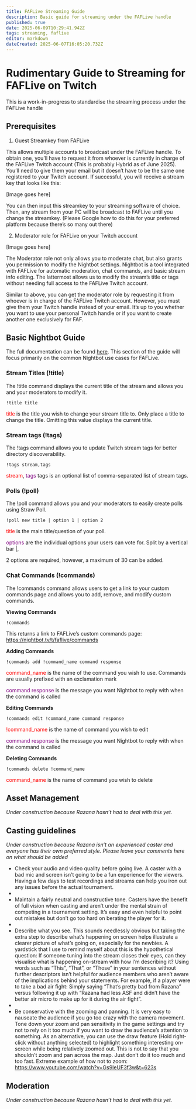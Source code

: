 ```yaml
---
title: FAFLive Streaming Guide
description: Basic guide for streaming under the FAFLive handle
published: true
date: 2025-06-09T10:29:41.942Z
tags: streaming, faflive
editor: markdown
dateCreated: 2025-06-07T16:05:20.732Z
---
```


# Rudimentary Guide to Streaming for FAFLive on Twitch

This is a work-in-progress to standardise the streaming process under the FAFLive handle


## Prerequisites

1.  Guest Streamkey from FAFLive

This allows multiple accounts to broadcast under the FAFLive handle. To obtain one, you’ll have to request it from whoever is currently in charge of the FAFLive Twitch account (This is probably Hybrid as of June 2025). You’ll need to give them your email but it doesn’t have to be the same one registered to your Twitch account. If successful, you will receive a stream key that looks like this: 

[Image goes here]

You can then input this streamkey to your streaming software of choice. Then, any stream from your PC will be broadcast to FAFLive until you change the streamkey. (Please Google how to do this for your preferred platform because there’s so many out there)


2. Moderator role for FAFLive on your Twitch account

[Image goes here]

The Moderator role not only allows you to moderate chat, but also grants you permission to modify the Nightbot settings. Nightbot is a tool integrated with FAFLive for automatic moderation, chat commands, and basic stream info editing. The lattermost allows us to modify the stream’s title or tags without needing full access to the FAFLive Twitch account. 

Similar to above, you can get the moderator role by requesting it from whoever is in charge of the FAFLive Twitch account. However, you must give them your Twitch handle instead of your email. It’s up to you whether you want to use your personal Twitch handle or if you want to create another one exclusively for FAF. 

## Basic Nightbot Guide
The full documentation can be found [here](https://docs.nightbot.tv/). This section of the guide will focus primarily on the common Nightbot use cases for FAFLive.

### Stream Titles (!title)

The !title command displays the current title of the stream and allows you and your moderators to modify it.

	!title title

<span style="color:red">title</span> is the title you wish to change your stream title to. Only place a title to change the title. Omitting this value displays the current title.



### Stream tags (!tags)

The !tags command allows you to update Twitch stream tags for better directory discoverability.

	!tags stream,tags
  
<span style="color:red">stream</span>, <span style="color:purple">tags</span> tags  is an optional list of comma-separated list of stream tags.

### Polls (!poll)

The !poll command allows you and your moderators to easily create polls using Straw Poll.

	!poll new title | option 1 | option 2

<span style="color:red">title</span> is the main title/question of your poll.

<span style="color:purple">options</span> are the individual options your users can vote for. Split by a vertical bar |, 

2 options are required, however, a maximum of 30 can be added.

### Chat Commands (!commands)

The !commands command allows users to get a link to your custom commands page and allows you to add, remove, and modify custom commands.

**Viewing Commands**

	!commands

This returns a link to FAFLive’s custom commands page: https://nightbot.tv/t/faflive/commands

**Adding Commands**

	!commands add !command_name command response

<span style="color:red">command_name</span> is the name of the command you wish to use. Commands are usually prefixed with an exclamation mark

<span style="color:purple">command response</span>  is the message you want Nightbot to reply with when the command is called


**Editing Commands**

	!commands edit !command_name command response


<span style="color:red">!command_name</span>	 is the name of command you wish to edit

<span style="color:purple">command response</span>  is the message you want Nightbot to reply with when the command is called


**Deleting Commands**

	!commands delete !command_name

<span style="color:red">command_name</span> is the name of command you wish to delete

## Asset Management
*Under construction because Razana hasn’t had to deal with this yet.*


## Casting guidelines
*Under construction because Razana isn’t an experienced caster and everyone has their own preferred style. Please leave your comments here on what should be added*

- Check your audio and video quality before going live. A caster with a bad mic and screen isn’t going to be a fun experience for the viewers. Having a few days to test recordings and streams can help you iron out any issues before the actual tournament.
- 
- Maintain a fairly neutral and constructive tone. Casters have the benefit of full vision when casting and aren’t under the mental strain of competing in a tournament setting. It’s easy and even helpful to point out mistakes but don’t go too hard on berating the player for it.
- 
- Describe what you see. This sounds needlessly obvious but taking the extra step to describe what’s happening on screen helps illustrate a clearer picture of what’s going on, especially for the newbies. A yardstick that I use to remind myself about this is the hypothetical question: If someone tuning into the stream closes their eyes, can they visualise what is happening on-stream with how I’m describing it? Using words such as “This”, “That”, or “Those” in your sentences without further descriptors isn’t helpful for audience members who aren’t aware of the implications behind your statements. For example, if a player were to take a bad air fight: Simply saying “That’s pretty bad from Razana” versus following it up with “Razana had less ASF and didn’t have the better air micro to make up for it during the air fight”. 
- 
- Be conservative with the zooming and panning. It is very easy to nauseate the audience if you go too crazy with the camera movement. Tone down your zoom and pan sensitivity in the game settings and try not to rely on it too much if you want to draw the audience’s attention to something. As an alternative, you can use the draw feature (Hold right-click without anything selected) to highlight something interesting on-screen while being relatively zoomed out. This is not to say that you shouldn’t zoom and pan across the map. Just don’t do it too much and too fast. Extreme example of how not to zoom: https://www.youtube.com/watch?v=Gs9IeUF3f3w&t=623s




## Moderation

*Under construction because Razana hasn’t had to deal with this yet.*
